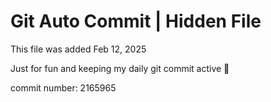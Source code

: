 # Git Auto Commit | Hidden File

This file was added Feb 12, 2025

Just for fun and keeping my daily git commit active 🤪

commit number: 2165965
